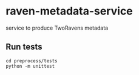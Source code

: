 # raven-metadata-service
service to produce TwoRavens metadata


## Run tests

```
cd preprocess/tests
python -m unittest
```
